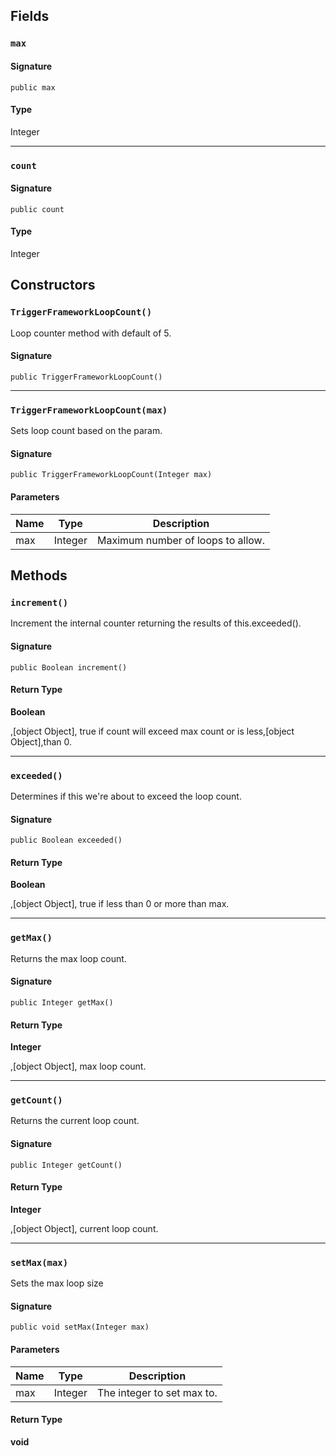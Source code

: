 ## Fields

### `max`

#### Signature

```apex
public max
```

#### Type

Integer

---

### `count`

#### Signature

```apex
public count
```

#### Type

Integer

## Constructors

### `TriggerFrameworkLoopCount()`

Loop counter method with default of 5.

#### Signature

```apex
public TriggerFrameworkLoopCount()
```

---

### `TriggerFrameworkLoopCount(max)`

Sets loop count based on the param.

#### Signature

```apex
public TriggerFrameworkLoopCount(Integer max)
```

#### Parameters

| Name | Type    | Description                       |
| ---- | ------- | --------------------------------- |
| max  | Integer | Maximum number of loops to allow. |

## Methods

### `increment()`

Increment the internal counter returning the results of
this.exceeded().

#### Signature

```apex
public Boolean increment()
```

#### Return Type

**Boolean**

,[object Object], true if count will exceed max count or is less,[object Object],than 0.

---

### `exceeded()`

Determines if this we&#x27;re about to exceed the loop count.

#### Signature

```apex
public Boolean exceeded()
```

#### Return Type

**Boolean**

,[object Object], true if less than 0 or more than max.

---

### `getMax()`

Returns the max loop count.

#### Signature

```apex
public Integer getMax()
```

#### Return Type

**Integer**

,[object Object], max loop count.

---

### `getCount()`

Returns the current loop count.

#### Signature

```apex
public Integer getCount()
```

#### Return Type

**Integer**

,[object Object], current loop count.

---

### `setMax(max)`

Sets the max loop size

#### Signature

```apex
public void setMax(Integer max)
```

#### Parameters

| Name | Type    | Description                |
| ---- | ------- | -------------------------- |
| max  | Integer | The integer to set max to. |

#### Return Type

**void**
